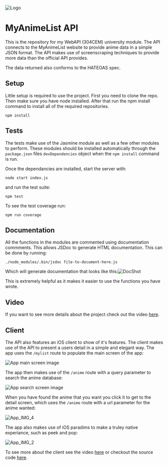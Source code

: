 ![Logo](README_FILES/Logo.png)

# MyAnimeList API

This is the repository for my WebAPI (304CEM) university module. The API connects to the MyAnimeList website to provide anime data in a simple JSON format. The API makes use of screenscraping techniques to provide more data than the official API provides.

The data returned also conforms to the HATEOAS spec.



## Setup

Little setup is required to use the project. First you need to clone the repo. Then make sure you have node installed. After that run the npm install command to install all of the required repositories.

```
npm install
```

## Tests

The tests make use of the Jasmine module as well as a few other modules to perform. These modules should be installed automatically through the `package.json` files `devDependencies` object when the `npm install` command is run.

Once the dependancies are installed, start the server with:

```
node start index.js
```

and run the test suite:

```
npm test
```

To see the test coverage run:

```
npm run coverage
```



## Documentation

All the functions in the modules are commented using documentation commments. This allows JSDoc to generate HTML documentation. This can be done by running:

```
./node_modules/.bin/jsdoc file-to-document-here.js
```

Which will generate documentation that looks like this:![DocShot](./README_FILES/DocShot.png)

This is extremely helpful as it makes it easier to use the functions you have wrote.

## Video

If you want to see more details about the project check out the video [here]().



## Client

The API also features an iOS client to show of it's features. The client makes use of the API to present a users detail in a simple and elegant way. The app uses the `/mylist` route to populate the main screen of the app:

![App main screen image](README_FILES/App_IMG_1.png)

The app then makes use of the `/anime` route with a query parameter to search the anime database:

![App search screen image](README_FILES/App_IMG_3.png)

When you have found the anime that you want you click it to get to the detail screen, which uses the `/anime` route with a url parameter for the anime wanted:

![App_IMG_4](README_FILES/App_IMG_4.png)

The app also makes use of iOS paradims to make a truley native experiance, such as peek and pop:

![App_IMG_2](README_FILES/App_IMG_2.png)

To see more about the client see the video [here](https://www.youtube.com/watch?v=KabkOLl_ZZg) or checkout the source code [here](https://gitlab.com/Radther/MALnourished).
